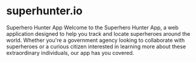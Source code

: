 # superhunter.io
Superhero Hunter App  Welcome to the Superhero Hunter App, a web application designed to help you track and locate superheroes around the world. Whether you're a government agency looking to collaborate with superheroes or a curious citizen interested in learning more about these extraordinary individuals, our app has you covered.
